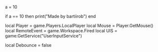 a = 10

if a == 10 then
  print("Made by bartiirob")
end

local Player = game.Players.LocalPlayer
local Mouse = Player.GetMouse()
local RemoteEvent = game.Workspace.Fired
local UIS = game:GetService("UserInputService")

local Debounce = false
